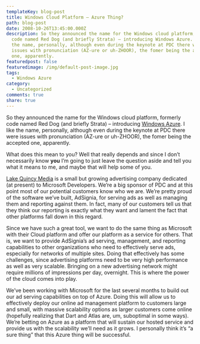 ```yaml
---
templateKey: blog-post
title: Windows Cloud Platform – Azure Thing?
path: blog-post
date: 2008-10-26T13:45:00.000Z
description: So they announced the name for the Windows cloud platform, formerly
  code named Red Dog (and briefly Strata) – introducing Windows Azure. I like
  the name, personally, although even during the keynote at PDC there were
  issues with pronunciation (AZ-ure or uh-ZHOOR), the fomer being the accepted
  one, apparently.
featuredpost: false
featuredimage: /img/default-post-image.jpg
tags:
  - Windows Azure
category:
  - Uncategorized
comments: true
share: true
---
```

So they announced the name for the Windows cloud platform, formerly code named Red Dog (and briefly Strata) – introducing [Windows Azure](http://azure.com/). I like the name, personally, although even during the keynote at PDC there were issues with pronunciation (AZ-ure or uh-ZHOOR), the fomer being the accepted one, apparently.

What does this mean to you? Well that really depends and since I don’t necessarily know **you** I’m going to just leave the question aside and tell you what it means to me, and maybe that will help some of you.

[Lake Quincy Media](http://lakequincy.com/) is a small but growing advertising company dedicated (at present) to Microsoft Developers. We’re a big sponsor of PDC and at this point most of our potential customers know who we are. We’re pretty proud of the software we’ve built, AdSignia, for serving ads as well as managing them and reporting against them. In fact, many of our customers tell us that they think our reporting is exactly what they want and lament the fact that other platforms fall down in this regard.

Since we have such a great tool, we want to do the same thing as Microsoft with their Cloud platform and offer our platform as a service for others. That is, we want to provide AdSignia’s ad serving, management, and reporting capabilities to other organizations who need to effectively serve ads, especially for networks of multiple sites. Doing that effectively has some challenges, since advertising platforms need to be very high performance as well as very scalable. Bringing on a new advertising network might require millions of impressions per day, overnight. This is where the power of the cloud comes into play.

We’ve been working with Microsoft for the last several months to build out our ad serving capabilities on top of Azure. Doing this will allow us to effectively deploy our online ad management platform to customers large and small, with massive scalability options as larger customers come online (hopefully realizing that Dart and Atlas are, um, suboptimal in some ways). We’re betting on Azure as a platform that will sustain our hosted service and provide us with the scalability we’ll need as it grows. I personally think it’s “a sure thing” that this Azure thing will be successful.